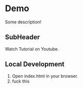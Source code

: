 # Demo 

Some description!

## SubHeader

Watch Tutorial on Youtube.

## Local Development

1. Open index.html in your browser.
2. fuck this



